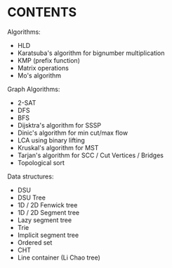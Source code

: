 # CONTENTS
Algorithms:
- HLD
- Karatsuba's algorithm for bignumber multiplication
- KMP (prefix function)
- Matrix operations
- Mo's algorithm

Graph Algorithms:
- 2-SAT
- DFS
- BFS
- Dijsktra's algorithm for SSSP
- Dinic's algorithm for min cut/max flow
- LCA using binary lifting
- Kruskal's algorithm for MST
- Tarjan's algorithm for SCC / Cut Vertices / Bridges
- Topological sort

Data structures:
- DSU
- DSU Tree
- 1D / 2D Fenwick tree
- 1D / 2D Segment tree
- Lazy segment tree
- Trie
- Implicit segment tree
- Ordered set
- CHT
- Line container (Li Chao tree)
